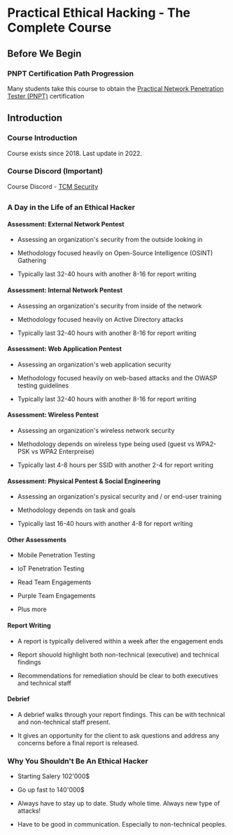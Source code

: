 # Practical Ethical Hacking - The Complete Course







## Before We Begin

### PNPT Certification Path Progression

Many students take this course to obtain the [Practical Network Penetration Tester (PNPT)](https://certifications.tcm-sec.com/pnpt/) certification



## Introduction



### Course Introduction

Course exists since 2018. Last update in 2022.



### Course Discord (Important)

Course Discord - [TCM Security](https://discord.gg/tcm)

## 

### A Day in the Life of an Ethical Hacker



#### Assessment: External Network Pentest

- Assessing an organization's security from the outside looking in

- Methodology focused heavily on Open-Source Intelligence (OSINT) Gathering

- Typically last 32-40 hours with another 8-16 for report writing



#### Assessment: Internal Network Pentest

- Assessing an organization's security from inside of the network

- Methodology focused heavily on Active Directory attacks

- Typically last 32-40 hours with another 8-16 for report writing



#### Assessment: Web Application Pentest

- Assessing an organization's web application security

- Methodology focused heavily on web-based attacks and the OWASP testing guidelines

- Typically last 32-40 hours with another 8-16 for report writing



#### Assessment: Wireless Pentest

- Assessing an organization's wireless network security

- Methodology depends on wireless type being used (guest vs WPA2-PSK vs WPA2 Enterpreise)

- Typically last 4-8 hours per SSID with another 2-4 for report writing



#### Assessment: Physical Pentest & Social Engineering

- Assessing an organization's pysical security and / or end-user training

- Methodology depends on task and goals

- Typically last 16-40 hours with another 4-8 for report writing



#### Other Assessments

- Mobile Penetration Testing

- IoT Penetration Testing

- Read Team Engagements

- Purple Team Engagements

- Plus more



#### Report Writing

- A report is typically delivered within a week after the engagement ends

- Report shouold highlight both non-technical (executive) and technical findings

- Recommendations for remediation should be clear to both executives and technical staff



#### Debrief

- A debrief walks through your report findings. This can be with technical and non-technical staff present.

- It gives an opportunity for the client to ask questions and address any concerns before a final report is released. 



### Why You Shouldn't Be An Ethical Hacker

- Starting Salery 102'000$

- Go up fast to 140'000$

- Always have to stay up to date. Study whole time. Always new type of attacks!

- Have to be good in communication. Especially to non-technical peoples. 




















